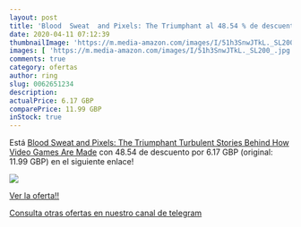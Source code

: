 ```yaml
---
layout: post
title: 'Blood  Sweat  and Pixels: The Triumphant al 48.54 % de descuento'
date: 2020-04-11 07:12:39
thumbnailImage: 'https://m.media-amazon.com/images/I/51h3SnwJTkL._SL200_.jpg'
images: [ 'https://m.media-amazon.com/images/I/51h3SnwJTkL._SL200_.jpg' ]
comments: true
category: ofertas
author: ring
slug: 0062651234
description:
actualPrice: 6.17 GBP
comparePrice: 11.99 GBP
inStock: true
---
```


Está [Blood  Sweat  and Pixels: The Triumphant  Turbulent Stories Behind How Video Games Are Made](https://www.amazon.com/dp/0062651234/?tag=redken08-20) con 48.54 de descuento por 6.17 GBP (original: 11.99 GBP) en el siguiente enlace!

[![](https://m.media-amazon.com/images/I/51h3SnwJTkL._SL200_.jpg)](https://www.amazon.com/dp/0062651234/?tag=redken08-20)

[Ver la oferta!!](https://www.amazon.com/dp/0062651234/?tag=redken08-20)

[Consulta otras ofertas en nuestro canal de telegram](https://t.me/s/ofertas25)
